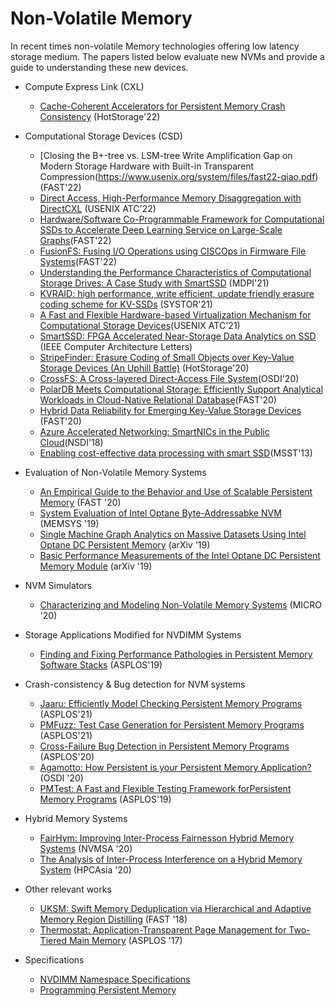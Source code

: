 # Non-Volatile Memory
In recent times non-volatile Memory technologies offering low latency storage medium. The papers listed below evaluate new NVMs and provide a guide to understanding these new devices.

- Compute Express Link (CXL)
    - [Cache-Coherent Accelerators for Persistent Memory Crash Consistency](https://dl.acm.org/doi/pdf/10.1145/3538643.3539752) (HotStorage'22)
- Computational Storage Devices (CSD)
    - [Closing the B+-tree vs. LSM-tree Write Amplification Gap on Modern Storage Hardware with Built-in Transparent Compression(https://www.usenix.org/system/files/fast22-qiao.pdf) (FAST'22)
    - [Direct Access, High-Performance Memory Disaggregation with DirectCXL](https://www.usenix.org/system/files/atc22-gouk.pdf) (USENIX ATC'22)
    - [Hardware/Software Co-Programmable Framework for Computational SSDs to Accelerate Deep Learning Service on Large-Scale Graphs](https://www.usenix.org/system/files/fast22-kwon.pdf)(FAST'22)
    - [FusionFS: Fusing I/O Operations using CISCOps in Firmware File Systems](https://www.usenix.org/system/files/fast22-zhang-jian.pdf)(FAST'22)
    - [Understanding the Performance Characteristics of Computational Storage Drives: A Case Study with SmartSSD](https://www.mdpi.com/2079-9292/10/21/2617) (MDPI'21)
    - [KVRAID: high performance, write efficient, update friendly erasure coding scheme for KV-SSDs](https://dl.acm.org/doi/pdf/10.1145/3456727.3463781?casa_token=VdzLOeNageMAAAAA:mbw[%E2%80%A6]9MXZ50m7oInH7SukC6Lj32StY888RnAD8g7IPuJPB-Pzl9U0a9Ni1yQlL6ZXO0d) (SYSTOR'21)
    - [A Fast and Flexible Hardware-based Virtualization Mechanism for Computational Storage Devices](https://www.usenix.org/system/files/atc21-kwon.pdf)(USENIX ATC'21)
    - [SmartSSD: FPGA Accelerated Near-Storage Data Analytics on SSD](https://ieeexplore.ieee.org/document/9141369) (IEEE Computer Architecture Letters)
    - [StripeFinder: Erasure Coding of Small Objects over Key-Value Storage Devices (An Uphill Battle)](https://www.usenix.org/system/files/hotstorage20_paper_maheshwari_0.pdf) (HotStorage'20)
    - [CrossFS: A Cross-layered Direct-Access File System](https://www.usenix.org/system/files/osdi20-ren.pdf)(OSDI'20)
    - [PolarDB Meets Computational Storage: Efficiently Support Analytical Workloads in Cloud-Native Relational Database](https://www.usenix.org/system/files/fast20-cao_wei.pdf)(FAST'20)
    - [Hybrid Data Reliability for Emerging Key-Value Storage Devices](https://www.usenix.org/system/files/fast20-pitchumani.pdf) (FAST'20)
    - [Azure Accelerated Networking: SmartNICs in the Public Cloud](https://www.usenix.org/system/files/conference/nsdi18/nsdi18-firestone.pdf)(NSDI'18)
    - [Enabling cost-effective data processing with smart SSD](https://ieeexplore.ieee.org/document/6558444)(MSST'13)

- Evaluation of Non-Volatile Memory Systems
    - [An Empirical Guide to the Behavior and Use of Scalable Persistent Memory](https://www.usenix.org/system/files/fast20-yang.pdf) (FAST '20)
    - [System Evaluation of Intel Optane Byte-Addressabke NVM](https://dl.acm.org/doi/pdf/10.1145/3357526.3357568) (MEMSYS '19)
    - [Single Machine Graph Analytics on Massive Datasets Using Intel Optane DC Persistent Memory](https://arxiv.org/pdf/1904.07162) (arXiv '19)
    - [Basic Performance Measurements of the Intel Optane DC Persistent Memory Module](https://arxiv.org/pdf/1903.05714) (arXiv '19)
- NVM Simulators
    - [Characterizing and Modeling Non-Volatile Memory Systems](https://ieeexplore.ieee.org/stamp/stamp.jsp?arnumber=9251957) (MICRO '20)
- Storage Applications Modified for NVDIMM Systems
    - [Finding and Fixing Performance Pathologies in Persistent Memory Software Stacks](https://cseweb.ucsd.edu/~juk146/papers/ASPLOS2019-APP.pdf) (ASPLOS'19)
- Crash-consistency & Bug detection for NVM systems
    - [Jaaru: Efficiently Model Checking Persistent Memory Programs](https://web.cs.ucla.edu/~harryxu/papers/jaaru-asplos21.pdf) (ASPLOS'21)
    - [PMFuzz: Test Case Generation for Persistent Memory Programs](https://dl.acm.org/doi/pdf/10.1145/3445814.3446691) (ASPLOS'21)
    - [Cross-Failure Bug Detection in Persistent Memory Programs](https://www.sihangliu.com/docs/liu_asplos20.pdf) (ASPLOS'20)
    - [Agamotto: How Persistent is your Persistent Memory Application?](https://www.usenix.org/system/files/osdi20-neal.pdf) (OSDI '20)
    - [PMTest: A Fast and Flexible Testing Framework forPersistent Memory Programs](https://dl.acm.org/doi/pdf/10.1145/3297858.3304015) (ASPLOS'19)
- Hybrid Memory Systems
    - [FairHym: Improving Inter-Process Fairnesson Hybrid Memory Systems](https://ieeexplore.ieee.org/abstract/document/9188184) (NVMSA '20)
    - [The Analysis of Inter-Process Interference on a Hybrid Memory System](https://dl.acm.org/doi/pdf/10.1145/3373271.3373272?casa_token=ID5euA57qncAAAAA:3ZBdIwtSdgP4rCA_rjU6PlfnKqY558NFOuiCZm_iYAUyYgx4RQhflV41MdBauBkqJnMNUmTMjR3AGA) (HPCAsia '20)
- Other relevant works
    - [UKSM: Swift Memory Deduplication via Hierarchical and Adaptive Memory Region Distilling](https://www.usenix.org/system/files/conference/fast18/fast18-xia.pdf) (FAST '18)
    - [Thermostat: Application-Transparent Page Management for Two-Tiered Main Memory](https://web.eecs.umich.edu/~twenisch/papers/asplos17.pdf) (ASPLOS '17)
- Specifications
    - [NVDIMM Namespace Specifications](https://pmem.io/documents/NVDIMM_Namespace_Spec.pdf)
    - [Programming Persistent Memory](https://library.oapen.org/handle/20.500.12657/22836)
